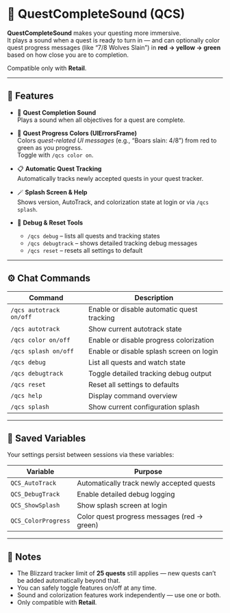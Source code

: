# 🧭 QuestCompleteSound (QCS)

**QuestCompleteSound** makes your questing more immersive.  
It plays a sound when a quest is ready to turn in — and can optionally color quest progress messages (like “7/8 Wolves Slain”) in **red → yellow → green** based on how close you are to completion.

Compatible only with **Retail**.

---

## 🎵 Features

- 🔔 **Quest Completion Sound**  
  Plays a sound when all objectives for a quest are complete.

- 🧩 **Quest Progress Colors (UIErrorsFrame)**  
  Colors *quest-related UI messages* (e.g., “Boars slain: 4/8”) from red to green as you progress.  
  Toggle with `/qcs color on`.

- 📋 **Automatic Quest Tracking**  
  Automatically tracks newly accepted quests in your quest tracker.

- 🪄 **Splash Screen & Help**  
  Shows version, AutoTrack, and colorization state at login or via `/qcs splash`.

- 🧪 **Debug & Reset Tools**  
  - `/qcs debug` – lists all quests and tracking states  
  - `/qcs debugtrack` – shows detailed tracking debug messages  
  - `/qcs reset` – resets all settings to default

---

## ⚙️ Chat Commands

| Command | Description |
|----------|--------------|
| `/qcs autotrack on/off` | Enable or disable automatic quest tracking |
| `/qcs autotrack` | Show current autotrack state |
| `/qcs color on/off` | Enable or disable progress colorization |
| `/qcs splash on/off` | Enable or disable splash screen on login |
| `/qcs debug` | List all quests and watch state |
| `/qcs debugtrack` | Toggle detailed tracking debug output |
| `/qcs reset` | Reset all settings to defaults |
| `/qcs help` | Display command overview |
| `/qcs splash` | Show current configuration splash |

---

## 💾 Saved Variables

Your settings persist between sessions via these variables:

| Variable | Purpose |
|-----------|----------|
| `QCS_AutoTrack` | Automatically track newly accepted quests |
| `QCS_DebugTrack` | Enable detailed debug logging |
| `QCS_ShowSplash` | Show splash screen at login |
| `QCS_ColorProgress` | Color quest progress messages (red → green) |

---

## 🧠 Notes

- The Blizzard tracker limit of **25 quests** still applies — new quests can’t be added automatically beyond that.  
- You can safely toggle features on/off at any time.  
- Sound and colorization features work independently — use one or both.  
- Only compatible with **Retail**.
